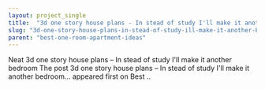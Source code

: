 ```yaml
---
layout: project_single
title:  "3d one story house plans - In stead of study I'll make it another bedroom"
slug: "3d-one-story-house-plans-in-stead-of-study-ill-make-it-another-bedroom"
parent: "best-one-room-apartment-ideas"
---
```

Neat 3d one story house plans – In stead of study I'll make it another bedroom The post 3d one story house plans – In stead of study I'll make it another bedroom… appeared first on Best ..